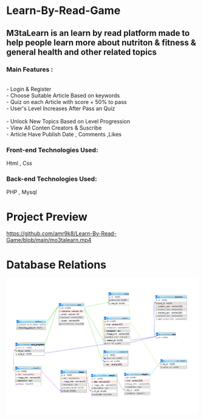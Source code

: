 # Learn-By-Read-Game
## M3taLearn is an learn by read platform made to help people learn more about nutriton & fitness & general health  and other related topics 
### Main Features :
<br>- Login  &amp; Register
<br>- Choose Suitable Article Based on keywords 
<br>- Quiz on each Article with score + 50% to pass
<br>- User's Level Increases After Pass an Quiz  
<br>- Unlock New Topics Based on Level Progression
<br>- View All  Conten Creators & Suscribe 
<br>- Article Have Publish Date , Comments ,Likes
### Front-end Technologies Used: 
Html , Css <br>
### Back-end Technologies Used:  
PHP ,  Mysql <br>

# Project Preview 
https://github.com/amr9k8/Learn-By-Read-Game/blob/main/mo3talearn.mp4


# Database Relations
![image](https://github.com/amr9k8/Learn-By-Read-Game/blob/fc19a242ee1cd95a78393839bc35d04276bf852a/db%20relation.png)
